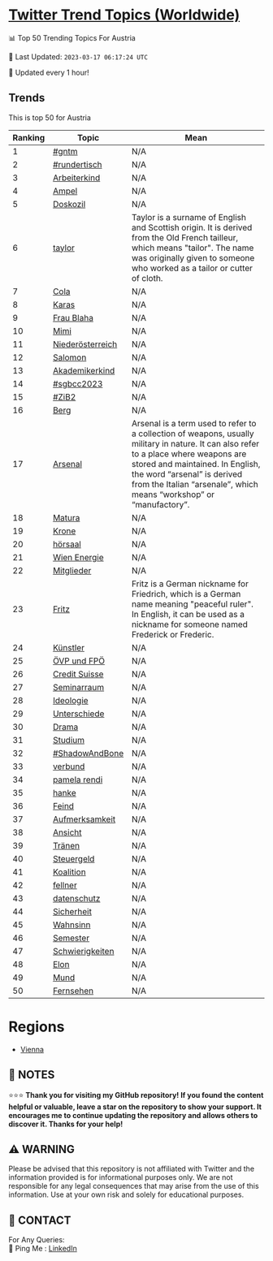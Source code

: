 [Twitter Trend Topics (Worldwide)](https://github.com/ErcinDedeoglu/Twitter-Trend-Topics)
==========


📊 Top 50 Trending Topics For Austria

📆 Last Updated: `2023-03-17 06:17:24 UTC`

🔧 Updated every 1 hour!


## Trends

This is top 50 for Austria

| Ranking | Topic | Mean |
| ------- | ------------ | ------------ |
| 1 | [#gntm](http://twitter.com/search?q=%23gntm) | N/A |
| 2 | [#rundertisch](http://twitter.com/search?q=%23rundertisch) | N/A |
| 3 | [Arbeiterkind](http://twitter.com/search?q=Arbeiterkind) | N/A |
| 4 | [Ampel](http://twitter.com/search?q=Ampel) | N/A |
| 5 | [Doskozil](http://twitter.com/search?q=Doskozil) | N/A |
| 6 | [taylor](http://twitter.com/search?q=taylor) | Taylor is a surname of English and Scottish origin. It is derived from the Old French tailleur, which means "tailor". The name was originally given to someone who worked as a tailor or cutter of cloth. |
| 7 | [Cola](http://twitter.com/search?q=Cola) | N/A |
| 8 | [Karas](http://twitter.com/search?q=Karas) | N/A |
| 9 | [Frau Blaha](http://twitter.com/search?q=Frau+Blaha) | N/A |
| 10 | [Mimi](http://twitter.com/search?q=Mimi) | N/A |
| 11 | [Niederösterreich](http://twitter.com/search?q=Nieder%c3%b6sterreich) | N/A |
| 12 | [Salomon](http://twitter.com/search?q=Salomon) | N/A |
| 13 | [Akademikerkind](http://twitter.com/search?q=Akademikerkind) | N/A |
| 14 | [#sgbcc2023](http://twitter.com/search?q=%23sgbcc2023) | N/A |
| 15 | [#ZiB2](http://twitter.com/search?q=%23ZiB2) | N/A |
| 16 | [Berg](http://twitter.com/search?q=Berg) | N/A |
| 17 | [Arsenal](http://twitter.com/search?q=Arsenal) | Arsenal is a term used to refer to a collection of weapons, usually military in nature. It can also refer to a place where weapons are stored and maintained. In English, the word “arsenal” is derived from the Italian “arsenale”, which means “workshop” or “manufactory”. |
| 18 | [Matura](http://twitter.com/search?q=Matura) | N/A |
| 19 | [Krone](http://twitter.com/search?q=Krone) | N/A |
| 20 | [hörsaal](http://twitter.com/search?q=h%c3%b6rsaal) | N/A |
| 21 | [Wien Energie](http://twitter.com/search?q=Wien+Energie) | N/A |
| 22 | [Mitglieder](http://twitter.com/search?q=Mitglieder) | N/A |
| 23 | [Fritz](http://twitter.com/search?q=Fritz) | Fritz is a German nickname for Friedrich, which is a German name meaning "peaceful ruler". In English, it can be used as a nickname for someone named Frederick or Frederic. |
| 24 | [Künstler](http://twitter.com/search?q=K%c3%bcnstler) | N/A |
| 25 | [ÖVP und FPÖ](http://twitter.com/search?q=%c3%96VP+und+FP%c3%96) | N/A |
| 26 | [Credit Suisse](http://twitter.com/search?q=Credit+Suisse) | N/A |
| 27 | [Seminarraum](http://twitter.com/search?q=Seminarraum) | N/A |
| 28 | [Ideologie](http://twitter.com/search?q=Ideologie) | N/A |
| 29 | [Unterschiede](http://twitter.com/search?q=Unterschiede) | N/A |
| 30 | [Drama](http://twitter.com/search?q=Drama) | N/A |
| 31 | [Studium](http://twitter.com/search?q=Studium) | N/A |
| 32 | [#ShadowAndBone](http://twitter.com/search?q=%23ShadowAndBone) | N/A |
| 33 | [verbund](http://twitter.com/search?q=verbund) | N/A |
| 34 | [pamela rendi](http://twitter.com/search?q=pamela+rendi) | N/A |
| 35 | [hanke](http://twitter.com/search?q=hanke) | N/A |
| 36 | [Feind](http://twitter.com/search?q=Feind) | N/A |
| 37 | [Aufmerksamkeit](http://twitter.com/search?q=Aufmerksamkeit) | N/A |
| 38 | [Ansicht](http://twitter.com/search?q=Ansicht) | N/A |
| 39 | [Tränen](http://twitter.com/search?q=Tr%c3%a4nen) | N/A |
| 40 | [Steuergeld](http://twitter.com/search?q=Steuergeld) | N/A |
| 41 | [Koalition](http://twitter.com/search?q=Koalition) | N/A |
| 42 | [fellner](http://twitter.com/search?q=fellner) | N/A |
| 43 | [datenschutz](http://twitter.com/search?q=datenschutz) | N/A |
| 44 | [Sicherheit](http://twitter.com/search?q=Sicherheit) | N/A |
| 45 | [Wahnsinn](http://twitter.com/search?q=Wahnsinn) | N/A |
| 46 | [Semester](http://twitter.com/search?q=Semester) | N/A |
| 47 | [Schwierigkeiten](http://twitter.com/search?q=Schwierigkeiten) | N/A |
| 48 | [Elon](http://twitter.com/search?q=Elon) | N/A |
| 49 | [Mund](http://twitter.com/search?q=Mund) | N/A |
| 50 | [Fernsehen](http://twitter.com/search?q=Fernsehen) | N/A |



# Regions

* [Vienna](</Austria/Vienna.md>)



## 📝 NOTES

⭐⭐⭐ **Thank you for visiting my GitHub repository! If you found the content helpful or valuable, leave a star on the repository to show your support. It encourages me to continue updating the repository and allows others to discover it. Thanks for your help!**


## ⚠️ WARNING

Please be advised that this repository is not affiliated with Twitter and the information provided is for informational purposes only. We are not responsible for any legal consequences that may arise from the use of this information. Use at your own risk and solely for educational purposes.


## 📨 CONTACT

 For Any Queries:  
            🏓 Ping Me : [LinkedIn](https://www.linkedin.com/in/ercindedeoglu/)
